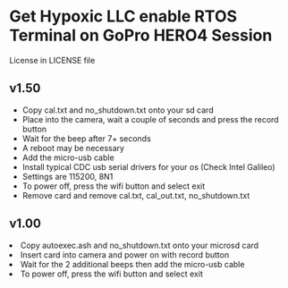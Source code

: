 <h1>Get Hypoxic LLC enable RTOS Terminal on GoPro HERO4 Session</h1>
<p>License in LICENSE file</p>

<h2>v1.50</h2>
<ul>
<li>Copy cal.txt and no_shutdown.txt onto your sd card</li>
<li>Place into the camera, wait a couple of seconds and press the record button</li>
<li>Wait for the beep after 7+ seconds</li>
<li>A reboot may be necessary</li>
<li>Add the micro-usb cable</li>
<li>Install typical CDC usb serial drivers for your os (Check Intel Galileo)</li>
<li>Settings are 115200, 8N1</li>
<li>To power off, press the wifi button and select exit</li>
<li>Remove card and remove cal.txt, cal_out.txt, no_shutdown.txt</li>
</ul>

<h2>v1.00</h2>
<li>Copy autoexec.ash and no_shutdown.txt onto your microsd card</li>
<li>Insert card into camera and power on with record button</li>
<li>Wait for the 2 additional beeps then add the micro-usb cable</li>
<li>To power off, press the wifi button and select exit</li>
</ul>



